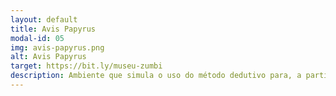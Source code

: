 ```yaml
---
layout: default
title: Avis Papyrus
modal-id: 05
img: avis-papyrus.png
alt: Avis Papyrus
target: https://bit.ly/museu-zumbi
description: Ambiente que simula o uso do método dedutivo para, a partir de evidências, deduzir uma nova informação. Neste ambiente/jogo, o usuário assume o papel de um médico que deve diagnosticar zumbis.
---
```

